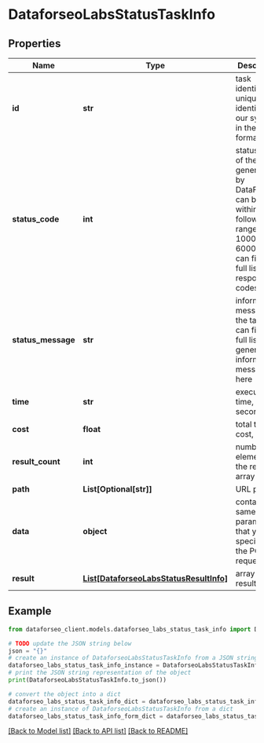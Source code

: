 # DataforseoLabsStatusTaskInfo


## Properties

Name | Type | Description | Notes
------------ | ------------- | ------------- | -------------
**id** | **str** | task identifier unique task identifier in our system in the UUID format | [optional] 
**status_code** | **int** | status code of the task generated by DataForSEO, can be within the following range: 10000-60000 you can find the full list of the response codes here | [optional] 
**status_message** | **str** | informational message of the task you can find the full list of general informational messages here | [optional] 
**time** | **str** | execution time, seconds | [optional] 
**cost** | **float** | total tasks cost, USD | [optional] 
**result_count** | **int** | number of elements in the result array | [optional] 
**path** | **List[Optional[str]]** | URL path | [optional] 
**data** | **object** | contains the same parameters that you specified in the POST request | [optional] 
**result** | [**List[DataforseoLabsStatusResultInfo]**](DataforseoLabsStatusResultInfo.md) | array of results | [optional] 

## Example

```python
from dataforseo_client.models.dataforseo_labs_status_task_info import DataforseoLabsStatusTaskInfo

# TODO update the JSON string below
json = "{}"
# create an instance of DataforseoLabsStatusTaskInfo from a JSON string
dataforseo_labs_status_task_info_instance = DataforseoLabsStatusTaskInfo.from_json(json)
# print the JSON string representation of the object
print(DataforseoLabsStatusTaskInfo.to_json())

# convert the object into a dict
dataforseo_labs_status_task_info_dict = dataforseo_labs_status_task_info_instance.to_dict()
# create an instance of DataforseoLabsStatusTaskInfo from a dict
dataforseo_labs_status_task_info_form_dict = dataforseo_labs_status_task_info.from_dict(dataforseo_labs_status_task_info_dict)
```
[[Back to Model list]](../README.md#documentation-for-models) [[Back to API list]](../README.md#documentation-for-api-endpoints) [[Back to README]](../README.md)


